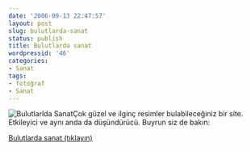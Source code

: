 ```yaml
---
date: '2006-09-13 22:47:57'
layout: post
slug: bulutlarda-sanat
status: publish
title: Bulutlarda sanat
wordpressid: '46'
categories:
- Sanat
tags:
- fotoğraf
- Sanat
---
```


![Bulutlarlda Sanat](http://img432.imageshack.us/img432/3461/h19955183038530rv2.jpg)Çok güzel ve ilginç resimler bulabileceğiniz bir site. Etkileyici ve aynı anda da düşündürücü. Buyrun siz de bakın:

[Bulutlarda sanat (tıklayın)](http://valuca.piczo.com/)
